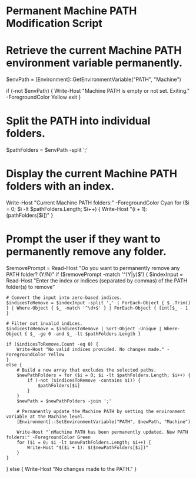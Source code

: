 # Permanent Machine PATH Modification Script
# Retrieve the current Machine PATH environment variable permanently.
$envPath = [Environment]::GetEnvironmentVariable("PATH", "Machine")

if (-not $envPath) {
    Write-Host "Machine PATH is empty or not set. Exiting." -ForegroundColor Yellow
    exit
}

# Split the PATH into individual folders.
$pathFolders = $envPath -split ';'

# Display the current Machine PATH folders with an index.
Write-Host "Current Machine PATH folders:" -ForegroundColor Cyan
for ($i = 0; $i -lt $pathFolders.Length; $i++) {
    Write-Host "$($i + 1): $($pathFolders[$i])"
}

# Prompt the user if they want to permanently remove any folder.
$removePrompt = Read-Host "Do you want to permanently remove any PATH folder? (Y/N)"
if ($removePrompt -match '^(Y|y)$') {
    $indexInput = Read-Host "Enter the index or indices (separated by commas) of the PATH folder(s) to remove"
    
    # Convert the input into zero-based indices.
    $indicesToRemove = $indexInput -split ',' | ForEach-Object { $_.Trim() } | Where-Object { $_ -match '^\d+$' } | ForEach-Object { [int]$_ - 1 }
    
    # Filter out invalid indices.
    $indicesToRemove = $indicesToRemove | Sort-Object -Unique | Where-Object { $_ -ge 0 -and $_ -lt $pathFolders.Length }
    
    if ($indicesToRemove.Count -eq 0) {
        Write-Host "No valid indices provided. No changes made." -ForegroundColor Yellow
    }
    else {
        # Build a new array that excludes the selected paths.
        $newPathFolders = for ($i = 0; $i -lt $pathFolders.Length; $i++) {
            if (-not ($indicesToRemove -contains $i)) {
                $pathFolders[$i]
            }
        }
        $newPath = $newPathFolders -join ';'
        
        # Permanently update the Machine PATH by setting the environment variable at the Machine level.
        [Environment]::SetEnvironmentVariable("PATH", $newPath, "Machine")
        
        Write-Host "`nMachine PATH has been permanently updated. New PATH folders:" -ForegroundColor Green
        for ($i = 0; $i -lt $newPathFolders.Length; $i++) {
            Write-Host "$($i + 1): $($newPathFolders[$i])"
        }
    }
}
else {
    Write-Host "No changes made to the PATH."
}
